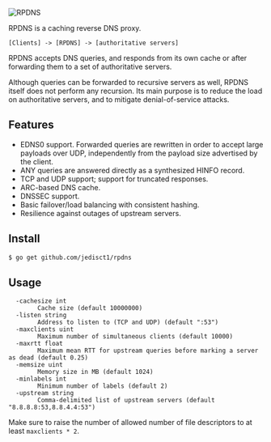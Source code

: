 ![RPDNS](https://raw.github.com/jedisct1/rpdns/master/rpdns.png)

RPDNS is a caching reverse DNS proxy.

```
[Clients] -> [RPDNS] -> [authoritative servers]
```

RPDNS accepts DNS queries, and responds from its own cache or after
forwarding them to a set of authoritative servers.

Although queries can be forwarded to recursive servers as well, RPDNS
itself does not perform any recursion. Its main purpose is to reduce
the load on authoritative servers, and to mitigate denial-of-service
attacks.

Features
--------

* EDNS0 support. Forwarded queries are rewritten in order to accept
large payloads over UDP, independently from the payload size
advertised by the client.
* ANY queries are answered directly as a synthesized HINFO record.
* TCP and UDP support; support for truncated responses.
* ARC-based DNS cache.
* DNSSEC support.
* Basic failover/load balancing with consistent hashing.
* Resilience against outages of upstream servers.

Install
-------

```bash
$ go get github.com/jedisct1/rpdns
```

Usage
-----

```
  -cachesize int
    	Cache size (default 10000000)
  -listen string
    	Address to listen to (TCP and UDP) (default ":53")
  -maxclients uint
    	Maximum number of simultaneous clients (default 10000)
  -maxrtt float
    	Maximum mean RTT for upstream queries before marking a server as dead (default 0.25)
  -memsize uint
    	Memory size in MB (default 1024)
  -minlabels int
    	Minimum number of labels (default 2)
  -upstream string
    	Comma-delimited list of upstream servers (default "8.8.8.8:53,8.8.4.4:53")
```

Make sure to raise the number of allowed number of file descriptors to at least
`maxclients * 2`.
